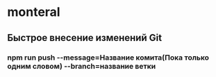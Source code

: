 # monteral
## Быстрое внесение изменений Git
### npm run push --message=Название комита(Пока только одним словом) --branch=название ветки